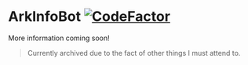 # ArkInfoBot [![CodeFactor](https://www.codefactor.io/repository/github/daxtor134/arkinfobot/badge)](https://www.codefactor.io/repository/github/daxtor134/arkinfobot)
More information coming soon!
> Currently archived due to the fact of other things I must attend to.
